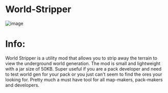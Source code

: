 # World-Stripper
![image](https://user-images.githubusercontent.com/5883716/120504697-a7229580-c3c4-11eb-89d5-9ca9a447dc3f.png)


# Info:
World Stripper is a utility mod that allows you to strip away the terrain to view the underground world generation. The mod is small and lightweight with a jar size of 50KB. Super useful if you are a pack developer and need to test world gen for your pack or you just can't seem to find the ores your looking for. Pretty much a must have tool for all map-makers, pack-makers and developers.
